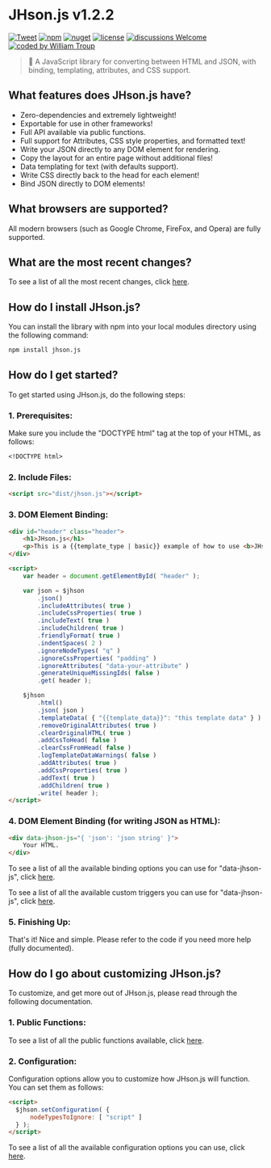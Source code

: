 # JHson.js v1.2.2

[![Tweet](https://img.shields.io/twitter/url/http/shields.io.svg?style=social)](https://twitter.com/intent/tweet?text=JHson.js%2C%20a%20free%20JavaScript%json%20converter&url=https://github.com/williamtroup/JHson.js&hashtags=javascript,json,html,converter)
[![npm](https://img.shields.io/badge/npmjs-v1.2.2-blue)](https://www.npmjs.com/package/jhson.js)
[![nuget](https://img.shields.io/badge/nuget-v1.2.2-purple)](https://www.nuget.org/packages/JHson.js/)
[![license](https://img.shields.io/badge/license-MIT-green)](https://github.com/williamtroup/JHson.js/blob/main/LICENSE.txt)
[![discussions Welcome](https://img.shields.io/badge/discussions-Welcome-red)](https://github.com/williamtroup/JHson.js/discussions)
[![coded by William Troup](https://img.shields.io/badge/coded_by-William_Troup-yellow)](https://william-troup.com/)

> 📃 A JavaScript library for converting between HTML and JSON, with binding, templating, attributes, and CSS support.


## What features does JHson.js have?

- Zero-dependencies and extremely lightweight!
- Exportable for use in other frameworks!
- Full API available via public functions.
- Full support for Attributes, CSS style properties, and formatted text!
- Write your JSON directly to any DOM element for rendering.
- Copy the layout for an entire page without additional files!
- Data templating for text (with defaults support).
- Write CSS directly back to the head for each element!
- Bind JSON directly to DOM elements!


## What browsers are supported?

All modern browsers (such as Google Chrome, FireFox, and Opera) are fully supported.


## What are the most recent changes?

To see a list of all the most recent changes, click [here](docs/CHANGE_LOG.md).


## How do I install JHson.js?

You can install the library with npm into your local modules directory using the following command:

```markdown
npm install jhson.js
```


## How do I get started?

To get started using JHson.js, do the following steps:

### 1. Prerequisites:

Make sure you include the "DOCTYPE html" tag at the top of your HTML, as follows:

```markdown
<!DOCTYPE html>
```

### 2. Include Files:

```markdown
<script src="dist/jhson.js"></script>
```

### 3. DOM Element Binding:

```markdown
<div id="header" class="header">
    <h1>JHson.js</h1>
    <p>This is a {{template_type | basic}} example of how to use <b>JHson.js</b> ... with template data {{template_data}}.</p>
</div>

<script>
    var header = document.getElementById( "header" );

    var json = $jhson
        .json()
        .includeAttributes( true )
        .includeCssProperties( true )
        .includeText( true )
        .includeChildren( true )
        .friendlyFormat( true )
        .indentSpaces( 2 )
        .ignoreNodeTypes( "q" )
        .ignoreCssProperties( "padding" )
        .ignoreAttributes( "data-your-attribute" )
        .generateUniqueMissingIds( false )
        .get( header );

    $jhson
        .html()
        .json( json )
        .templateData( { "{{template_data}}": "this template data" } )
        .removeOriginalAttributes( true )
        .clearOriginalHTML( true )
        .addCssToHead( false )
        .clearCssFromHead( false )
        .logTemplateDataWarnings( false )
        .addAttributes( true )
        .addCssProperties( true )
        .addText( true )
        .addChildren( true )
        .write( header );
</script>
```


### 4. DOM Element Binding (for writing JSON as HTML):

```markdown
<div data-jhson-js="{ 'json': 'json string' }">
    Your HTML.
</div>
```

To see a list of all the available binding options you can use for "data-jhson-js", click [here](docs/binding/OPTIONS.md).

To see a list of all the available custom triggers you can use for "data-jhson-js", click [here](docs/binding/CUSTOM_TRIGGERS.md).


### 5. Finishing Up:

That's it! Nice and simple. Please refer to the code if you need more help (fully documented).


## How do I go about customizing JHson.js?

To customize, and get more out of JHson.js, please read through the following documentation.


### 1. Public Functions:

To see a list of all the public functions available, click [here](docs/PUBLIC_FUNCTIONS.md).


### 2. Configuration:

Configuration options allow you to customize how JHson.js will function.  You can set them as follows:

```markdown
<script> 
  $jhson.setConfiguration( {
      nodeTypesToIgnore: [ "script" ]
  } );
</script>
```

To see a list of all the available configuration options you can use, click [here](docs/configuration/OPTIONS.md).
